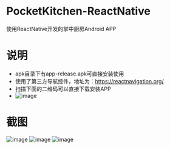 # PocketKitchen-ReactNative
使用ReactNative开发的掌中厨房Android APP

# 说明
* apk目录下有app-release.apk可直接安装使用
* 使用了第三方导航控件，地址为：https://reactnavigation.org/
* 扫描下面的二维码可以直接下载安装APP
* ![image](https://github.com/yubo725/PocketKitchen-ReactNative/blob/master/screenshots/qr_code.png)

# 截图
![image](https://github.com/yubo725/PocketKitchen-ReactNative/blob/master/screenshots/1.jpg)
![image](https://github.com/yubo725/PocketKitchen-ReactNative/blob/master/screenshots/2.jpg)
![image](https://github.com/yubo725/PocketKitchen-ReactNative/blob/master/screenshots/3.jpg)
